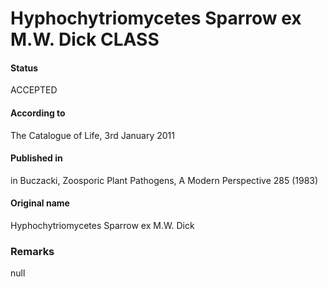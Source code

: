 Hyphochytriomycetes Sparrow ex M.W. Dick CLASS
=======

#### Status
ACCEPTED

#### According to
The Catalogue of Life, 3rd January 2011

#### Published in
in Buczacki, Zoosporic Plant Pathogens, A Modern Perspective 285 (1983)

#### Original name
Hyphochytriomycetes Sparrow ex M.W. Dick

### Remarks
null